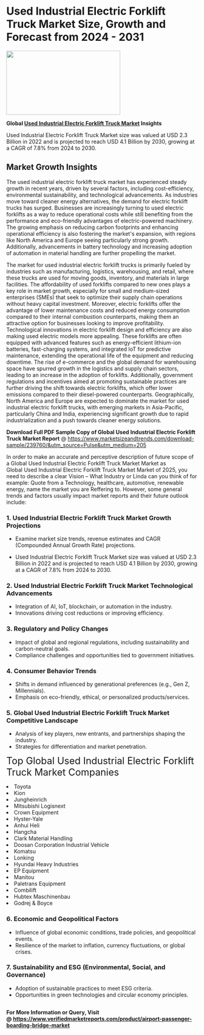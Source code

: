 <H1>Used Industrial Electric Forklift Truck Market Size, Growth and Forecast from 2024 - 2031</H1><img class="aligncenter size-medium wp-image-584254" src="https://thirdeyenews.in/wp-content/uploads/2024/09/Global-Market-Research-300x168.jpeg" alt="" width="300" height="168" /><p><strong>Global&nbsp;<a href="https://www.marketsizeandtrends.com/download-sample/239760/&amp;utm_source=Pulse&amp;utm_medium=205">Used Industrial Electric Forklift Truck Market</a> Insights</strong></p><p>Used Industrial Electric Forklift Truck Market size was valued at USD 2.3 Billion in 2022 and is projected to reach USD 4.1 Billion by 2030, growing at a CAGR of 7.8% from 2024 to 2030.</p><p><h2>Market Growth Insights</h2> <p>The used industrial electric forklift truck market has experienced steady growth in recent years, driven by several factors, including cost-efficiency, environmental sustainability, and technological advancements. As industries move toward cleaner energy alternatives, the demand for electric forklift trucks has surged. Businesses are increasingly turning to used electric forklifts as a way to reduce operational costs while still benefiting from the performance and eco-friendly advantages of electric-powered machinery. The growing emphasis on reducing carbon footprints and enhancing operational efficiency is also fostering the market's expansion, with regions like North America and Europe seeing particularly strong growth. Additionally, advancements in battery technology and increasing adoption of automation in material handling are further propelling the market. </p> <p>The market for used industrial electric forklift trucks is primarily fueled by industries such as manufacturing, logistics, warehousing, and retail, where these trucks are used for moving goods, inventory, and materials in large facilities. The affordability of used forklifts compared to new ones plays a key role in market growth, especially for small and medium-sized enterprises (SMEs) that seek to optimize their supply chain operations without heavy capital investment. Moreover, electric forklifts offer the advantage of lower maintenance costs and reduced energy consumption compared to their internal combustion counterparts, making them an attractive option for businesses looking to improve profitability. Technological innovations in electric forklift design and efficiency are also making used electric models more appealing. These forklifts are often equipped with advanced features such as energy-efficient lithium-ion batteries, fast-charging systems, and integrated IoT for predictive maintenance, extending the operational life of the equipment and reducing downtime. The rise of e-commerce and the global demand for warehousing space have spurred growth in the logistics and supply chain sectors, leading to an increase in the adoption of forklifts. Additionally, government regulations and incentives aimed at promoting sustainable practices are further driving the shift towards electric forklifts, which offer lower emissions compared to their diesel-powered counterparts. Geographically, North America and Europe are expected to dominate the market for used industrial electric forklift trucks, with emerging markets in Asia-Pacific, particularly China and India, experiencing significant growth due to rapid industrialization and a push towards cleaner energy solutions. </p><p><span class=""><strong>Download Full PDF Sample Copy of Global Used Industrial Electric Forklift Truck Market Report</strong> @ <a href="https://www.marketsizeandtrends.com/download-sample/239760/&amp;utm_source=Pulse&amp;utm_medium=205" target="_blank">https://www.marketsizeandtrends.com/download-sample/239760/&amp;utm_source=Pulse&amp;utm_medium=205</a></span></p><p>In order to make an accurate and perceptive description of future scope of a Global&nbsp;Used Industrial Electric Forklift Truck Market Market as Global&nbsp;Used Industrial Electric Forklift Truck Market Market of 2025, you need to describe a clear Vision &ndash; What Industry or Linda can you think of for example: Quote from a Technology, healthcare, automotive, renewable energy, name the market you are Reffering to. However, some general trends and factors usually impact market reports and their future outlook include:</p><h3>1.&nbsp;<strong>Used Industrial Electric Forklift Truck Market Growth Projections</strong></h3><ul><li>Examine market size trends, revenue estimates and CAGR (Compounded Annual Growth Rate) projections.</li><li><p>Used Industrial Electric Forklift Truck Market size was valued at USD 2.3 Billion in 2022 and is projected to reach USD 4.1 Billion by 2030, growing at a CAGR of 7.8% from 2024 to 2030.</p></li></ul><h3>2.&nbsp;<strong>Used Industrial Electric Forklift Truck Market Technological Advancements</strong></h3><ul><li>Integration of AI, IoT, blockchain, or automation in the industry.</li><li>Innovations driving cost reductions or improving efficiency.</li></ul><h3>3.&nbsp;<strong>Regulatory and Policy Changes</strong></h3><ul><li>Impact of global and regional regulations, including sustainability and carbon-neutral goals.</li><li>Compliance challenges and opportunities tied to government initiatives.</li></ul><h3>4.&nbsp;<strong>Consumer Behavior Trends</strong></h3><ul><li>Shifts in demand influenced by generational preferences (e.g., Gen Z, Millennials).</li><li>Emphasis on eco-friendly, ethical, or personalized products/services.</li></ul><h3>5.&nbsp;<strong>Global Used Industrial Electric Forklift Truck Market Competitive Landscape</strong></h3><ul><li>Analysis of key players, new entrants, and partnerships shaping the industry.</li><li>Strategies for differentiation and market penetration.</li></ul><p data-pm-slice="1 1 []"><span style="color: inherit; font-family: inherit; font-size: 25px;">Top Global Used Industrial Electric Forklift Truck Market Companies</span></p><div class="" data-test-id=""><p><li>Toyota</li><li> Kion</li><li> Jungheinrich</li><li> Mitsubishi Logisnext</li><li> Crown Equipment</li><li> Hyster-Yale</li><li> Anhui Heli</li><li> Hangcha</li><li> Clark Material Handling</li><li> Doosan Corporation Industrial Vehicle</li><li> Komatsu</li><li> Lonking</li><li> Hyundai Heavy Industries</li><li> EP Equipment</li><li> Manitou</li><li> Paletrans Equipment</li><li> Combilift</li><li> Hubtex Maschinenbau</li><li> Godrej & Boyce</li></p></div><h3>6.&nbsp;<strong>Economic and Geopolitical Factors</strong></h3><ul><li>Influence of global economic conditions, trade policies, and geopolitical events.</li><li>Resilience of the market to inflation, currency fluctuations, or global crises.</li></ul><h3>7.&nbsp;<strong>Sustainability and ESG (Environmental, Social, and Governance)</strong></h3><ul><li>Adoption of sustainable practices to meet ESG criteria.</li><li>Opportunities in green technologies and circular economy principles.</li></ul><h2><strong style="font-size: 14px;">For More Information or Query, Visit @&nbsp;</strong><a style="background-color: #ffffff; font-size: 14px;" href="https://www.marketsizeandtrends.com/report/used-industrial-electric-forklift-truck-market/" target="_blank">https://www.verifiedmarketreports.com/product/airport-passenger-boarding-bridge-market</a></h2>
